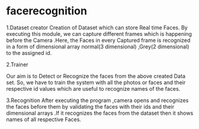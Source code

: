 # facerecognition
1.Dataset creator
Creation of Dataset which can  store Real time  Faces. By executing this module, we can capture different frames which is happening before the Camera .Here, the Faces in every Captured frame is recognized in a form of dimensional array normal(3 dimensional) ,Grey(2 dimensional) to the assigned id.

2.Trainer

Our aim is to Detect or Recognize the faces from the above created Data set. So, we have to train the system with all the photos or faces and their respective  id values which are useful to recognize names of the faces.

3.Recognition
After executing the program ,camera opens and recognizes the faces before them by validating the faces with their ids and their dimensional arrays .If it recognizes the faces from the dataset then it shows names of all respective Faces.




